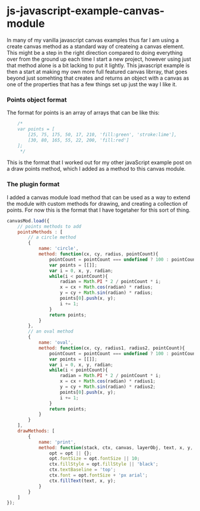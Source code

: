 # js-javascript-example-canvas-module

In many of my vanilla javascript canvas examples thus far I am using a create canvas method as a standard way of createing a canvas element. This might be a step in the right direction compared to doing everything over from the ground up each time I start a new project, however using just that method alone is a bit lacking to put it lightly. This javascript example is then a start at making my own more full featured canvas librray, that goes beyond just somehting that creates and returns an object with a canvas as one of the properties that has a few things set up just the way I like it.


### Points object format

The format for points is an array of arrays that can be like this:

```js
    /*
    var points = [
        [25, 75, 175, 50, 17, 210, 'fill:green', 'stroke:lime'],
        [30, 80, 165, 55, 22, 200, 'fill:red']
    ];
     */
```

This is the format that I worked out for my other javaScript example post on a draw points method, which I added as a method to this canvas module.

### The plugin format

I added a canvas module load method that can be used as a way to extend the module with custom methods for drawing, and creating a collection of points. For now this is the format that I have togetaher for this sort of thing.

```js
canvasMod.load({
    // points methods to add
    pointsMethods : [
        // a circle method
        {
            name: 'circle',
            method: function(cx, cy, radius, pointCount){
                pointCount = pointCount === undefined ? 100 : pointCount;
                var points = [[]];
                var i = 0, x, y, radian;
                while(i < pointCount){
                    radian = Math.PI * 2 / pointCount * i;
                    x = cx + Math.cos(radian) * radius;
                    y = cy + Math.sin(radian) * radius;
                    points[0].push(x, y);
                    i += 1;
                }
                return points;
            }
        },
        // an oval method
        {
            name: 'oval',
            method: function(cx, cy, radius1, radius2, pointCount){
                pointCount = pointCount === undefined ? 100 : pointCount;
                var points = [[]];
                var i = 0, x, y, radian;
                while(i < pointCount){
                    radian = Math.PI * 2 / pointCount * i;
                    x = cx + Math.cos(radian) * radius1;
                    y = cy + Math.sin(radian) * radius2;
                    points[0].push(x, y);
                    i += 1;
                }
                return points;
            }
        }
    ],
    drawMethods: [
        {
            name: 'print',
            method: function(stack, ctx, canvas, layerObj, text, x, y, opt){
                opt = opt || {};
                opt.fontSize = opt.fontSize || 10;
                ctx.fillStyle = opt.fillStyle || 'black';
                ctx.textBaseline = 'top';
                ctx.font = opt.fontSize + 'px arial';
                ctx.fillText(text, x, y);
            }
        }
    ]
});
```